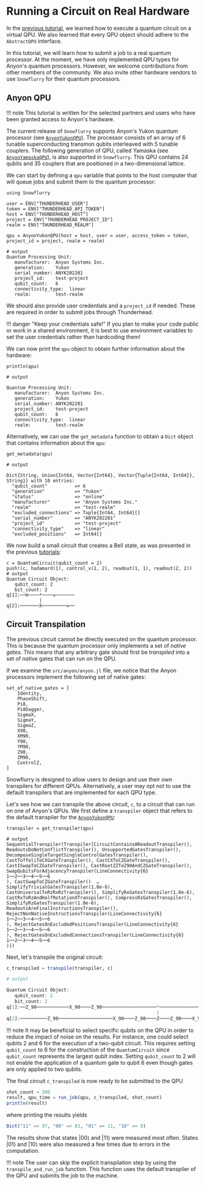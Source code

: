 # Running a Circuit on Real Hardware

In the [previous tutorial](virtual_qpu.md), we learned how to execute a quantum circuit on a
virtual QPU. We also learned that every QPU object should adhere to the `AbstractQPU`
interface.

In this tutorial, we will learn how to submit a job to a real quantum processor. At the
moment, we have only implemented QPU types for Anyon's quantum processors. However, we
welcome contributions from other members of the community. We also invite other hardware
vendors to use `Snowflurry` for their quantum processors.

## Anyon QPU

!!! note
	This tutorial is written for the selected partners and users who have been granted access
      to Anyon's hardware.

The current release of `Snowflurry` supports Anyon's Yukon quantum processor (see
[`AnyonYukonQPU`](@ref)). The processor consists of an array of 6 tunable superconducting
transmon qubits interleaved with 5 tunable couplers. The following generation of QPU, called
Yamaska (see [`AnyonYamaskaQPU`](@ref)), is also supported in `Snowflurry`. This QPU
contains 24 qubits and 35 couplers that are positioned in a two-dimensional lattice. 

We can start by defining a `qpu` variable that points to the host computer that will queue
jobs and submit them to the quantum processor:

```jldoctest anyon_qpu_tutorial; output = false
using Snowflurry

user = ENV["THUNDERHEAD_USER"]
token = ENV["THUNDERHEAD_API_TOKEN"]
host = ENV["THUNDERHEAD_HOST"]
project = ENV["THUNDERHEAD_PROJECT_ID"]
realm = ENV["THUNDERHEAD_REALM"]

qpu = AnyonYukonQPU(host = host, user = user, access_token = token, project_id = project, realm = realm)

# output
Quantum Processing Unit:
   manufacturer:  Anyon Systems Inc.
   generation:    Yukon
   serial_number: ANYK202201
   project_id:    test-project
   qubit_count:   6
   connectivity_type:  linear
   realm:         test-realm

```
We should also provide user credentials and a `project_id` if needed. These are required in
order to submit jobs through Thunderhead.

!!! danger "Keep your credentials safe!"
	If you plan to make your code public or work in a shared environment, it is best to use
      environment variables to set the user credentials rather than hardcoding them!

We can now print the `qpu` object to obtain further information about the hardware:

```jldoctest anyon_qpu_tutorial
println(qpu)

# output

Quantum Processing Unit:
   manufacturer:  Anyon Systems Inc.
   generation:    Yukon
   serial_number: ANYK202201
   project_id:    test-project
   qubit_count:   6
   connectivity_type:  linear
   realm:         test-realm
```

Alternatively, we can use the `get_metadata` function to obtain a `Dict` object
that contains information about the `qpu`:

```jldoctest anyon_qpu_tutorial
get_metadata(qpu)

# output

Dict{String, Union{Int64, Vector{Int64}, Vector{Tuple{Int64, Int64}}, String}} with 10 entries:
  "qubit_count"          => 6
  "generation"           => "Yukon"
  "status"               => "online"
  "manufacturer"         => "Anyon Systems Inc."
  "realm"                => "test-realm"
  "excluded_connections" => Tuple{Int64, Int64}[]
  "serial_number"        => "ANYK202201"
  "project_id"           => "test-project"
  "connectivity_type"    => "linear"
  "excluded_positions"   => Int64[]
```

We now build a small circuit that creates a Bell state, as was presented in the previous
[tutorials](basics.md):

```jldoctest anyon_qpu_tutorial; output = true
c = QuantumCircuit(qubit_count = 2)
push!(c, hadamard(1), control_x(1, 2), readout(1, 1), readout(2, 2))
# output
Quantum Circuit Object:
   qubit_count: 2 
   bit_count: 2
q[1]:──H────*────✲───────
            |            
q[2]:───────X─────────✲──
```

## Circuit Transpilation

The previous circuit cannot be directly executed on the quantum processor. This is because
the quantum processor only implements a set of *native gates*. This means that any arbitrary
gate should first be *transpiled* into a set of *native* gates that can run on the QPU.

If we examine the `src/anyon/anyon.jl` file, we notice that the Anyon processors implement
the following set of native gates:
```
set_of_native_gates = [
    Identity,
    PhaseShift,
    Pi8,
    Pi8Dagger,
    SigmaX,
    SigmaY,
    SigmaZ,
    X90,
    XM90,
    Y90,
    YM90,
    Z90,
    ZM90,
    ControlZ,
]
```

Snowflurry is designed to allow users to design and use their own transpilers for different 
QPUs. Alternatively, a user may opt not to use the default transpilers that are implemented
for each QPU type.

Let's see how we can transpile the above circuit, `c`, to a circuit that can run on one of
Anyon's QPUs. We first define a `transpiler` object that refers to the default transpiler
for the [`AnyonYukonQPU`](@ref):

```jldoctest anyon_qpu_tutorial; output = false
transpiler = get_transpiler(qpu)

# output
SequentialTranspiler(Transpiler[CircuitContainsAReadoutTranspiler(), ReadoutsDoNotConflictTranspiler(), UnsupportedGatesTranspiler(), DecomposeSingleTargetSingleControlGatesTranspiler(), CastToffoliToCXGateTranspiler(), CastCXToCZGateTranspiler(), CastISwapToCZGateTranspiler(), CastRootZZToZ90AndCZGateTranspiler(), SwapQubitsForAdjacencyTranspiler(LineConnectivity{6}
1──2──3──4──5──6
), CastSwapToCZGateTranspiler()  …  SimplifyTrivialGatesTranspiler(1.0e-6), CastUniversalToRzRxRzTranspiler(), SimplifyRxGatesTranspiler(1.0e-6), CastRxToRzAndHalfRotationXTranspiler(), CompressRzGatesTranspiler(), SimplifyRzGatesTranspiler(1.0e-6), ReadoutsAreFinalInstructionsTranspiler(), RejectNonNativeInstructionsTranspiler(LineConnectivity{6}
1──2──3──4──5──6
), RejectGatesOnExcludedPositionsTranspiler(LineConnectivity{6}
1──2──3──4──5──6
), RejectGatesOnExcludedConnectionsTranspiler(LineConnectivity{6}
1──2──3──4──5──6
)])
```

Next, let's transpile the original circuit:

```julia
c_transpiled = transpile(transpiler, c)

# output

Quantum Circuit Object:
   qubit_count: 2 
   bit_count: 2
q[1]:──Z_90────────────X_90────Z_90────────────────────*────────────────────────────✲───────
                                                       |                                    
q[2]:──────────Z_90────────────────────X_90────Z_90────Z────Z_90────X_90────Z_90─────────✲──
```

!!! note
	It may be beneficial to select specific qubits on the QPU in order to reduce the impact
      of noise on the results. For instance, one could select qubits 2 and 6 for the
      execution of a two-qubit circuit. This requires setting `qubit_count` to 6 for the
      construction of the `QuantumCircuit` since `qubit_count` represents the largest
      qubit index. Setting `qubit_count` to 2 will not enable the application of a quantum
      gate to qubit 6 even though gates are only applied to two qubits.

The final circuit `c_transpiled` is now ready to be submitted to the QPU

```julia
shot_count = 200
result, qpu_time = run_job(qpu, c_transpiled, shot_count)
println(result)
```
where printing the results yields
```julia
Dict("11" => 97, "00" => 83, "01" => 11, "10" => 9)
```

The results show that states $\left|00\right\rangle$ and $\left|11\right\rangle$ were
measured most often. States $\left|01\right\rangle$ and $\left|10\right\rangle$ were also
measured a few times due to errors in the computation.

!!! note
	The user can skip the explicit transpilation step by using the `transpile_and_run_job`
      function. This function uses the default transpiler of the QPU and submits the job to
      the machine.
